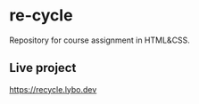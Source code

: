 # re-cycle
Repository for course assignment in HTML&CSS. 

## Live project
https://recycle.lybo.dev
